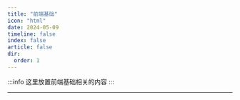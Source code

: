```yaml
---
title: "前端基础"
icon: "html"
date: 2024-05-09
timeline: false
index: false
article: false
dir:
  order: 1
---
```


:::info
这里放置前端基础相关的内容
:::

--- 
<Catalog />